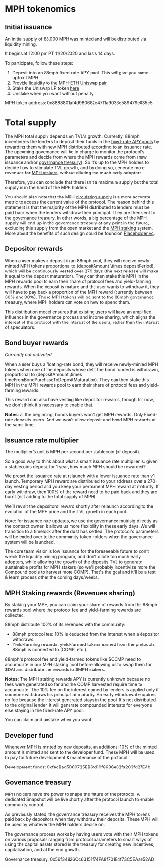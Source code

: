 # MPH tokenomics

## Initial issuance

An initial supply of 88,000 MPH was minted and will be distributed via liquidity mining.

It begins at 12:00 pm PT 11/20/2020 and lasts 14 days.

To participate, follow these steps:

1. Deposit into an 88mph fixed-rate APY pool. This will give you some upfront MPH.
2. Provide liquidity to [the MPH-ETH Uniswap pair](https://info.uniswap.org/pair/0x4d96369002fc5b9687ee924d458a7e5baa5df34e)
3. Stake the Uniswap LP token [here](https://88mph.app/farming)
4. Unstake when you want without penalty.

MPH token address: 0x8888801af4d980682e47f1a9036e589479e835c5

# Total supply
The MPH total supply depends on TVL's growth. Currently, 88mph incentivizes the lenders to deposit their funds in the [fixed-rate APY pools](https://88mph.app/deposits) by rewarding them with new MPH distributed according to an [issuance rate](https://88mph.app/docs/mph/#issuance-rate-multiplier). The upcoming governance will be in charge to monitor the protocol's parameters and decide from where the MPH rewards come from (new issuance and/or [governance treasury](https://88mph.app/docs/mph/#governance-treasury)). So it's up to the MPH holders to decide how to stimulate TVL growth, and by doing so, generate more revenues for [MPH stakers](https://88mph.app/docs/mph/#mph-staking-rewards-revenues-sharing), without diluting too much early adopters. 

Therefore, you can conclude that there isn't a maximum supply but the total supply is in the hand of the MPH holders.

You should also note that the MPH [circulating supply](https://academy.binance.com/en/glossary/circulating-supply) is a more accurate metric to access the current value of the protocol. The reason behind this statement is that the majority of the MPH distributed to lenders must be paid back when the lenders withdraw their principal. They are then sent to the [governance treasury](https://88mph.app/docs/mph/#governance-treasury). In other words, a big percentage of the MPH supply will end up in the governance treasury at any point in the future, excluding this supply from the open market and the [MPH staking](https://88mph.app/docs/mph/#mph-staking-rewards-revenues-sharing) system. More about the benefits of such design could be found on [Placeholder.vc](https://www.placeholder.vc/blog/2020/9/17/stop-burning-tokens-buyback-and-make-instead).

## Depositor rewards

When a user makes a deposit in an 88mph pool, they will receive newly-minted MPH tokens proportional to \(depositAmount \times depositPeriod\), which will be continuously vested over 270 days (the next release will make it equal to the deposit maturation). They can then stake this MPH in the MPH rewards pool to earn their share of protocol fees and yield-farming rewards. When the deposit is mature and the user wants to withdraw it, they will have to pay back a proportion of the MPH reward (currently between 30% and 90%). These MPH tokens will be sent to the 88mph governance treasury, where MPH holders can vote on how to spend them.

This distribution model ensures that existing users will have an amplified influence in the governance process and income sharing, which aligns the interest of the protocol with the interest of the users, rather than the interest of speculators.

## Bond buyer rewards

*Currently not activated*

When a user buys a floating-rate bond, they will receive newly-minted MPH tokens when one of the deposits whose debt the bond funded is withdrawn, proportional to \(depositAmount \times timeFromBondPurchaseToDepositMaturation\). They can then stake this MPH in the MPH rewards pool to earn their share of protocol fees and yield-farming rewards.

This reward can also have vesting like depositor rewards, though for now, we don't think it's necessary to enable that. 

**Notes**: at the beginning, bonds buyers won't get MPH rewards. Only Fixed-rate deposits users. And we won't allow deposit and bond MPH rewards at the same time.

## Issuance rate multiplier

The multiplier’s unit is MPH per second per stablecoin (of deposit).

So a good way to think about what a smart issuance rate multiplier is: given x stablecoins deposit for 1 year, how much MPH should be rewarded?

We preset the issuance rate at relaunch with a lower issuance rate than v1 launch. Temporary MPH reward are distributed to your address over a 270-day vesting period and you keep your permanent MPH reward at maturity. If early withdraw, then 100% of the reward need to be paid back and they are burnt (not adding to the total supply of MPH).

We’ll revisit the depositors’ reward shortly after relaunch according to the evolution of the MPH price and the TVL growth in each pool.

Note: for issuance rate updates, we use the governance multisig directly as the contract owner. It allows us more flexibility in these early days. We will transition to a timelock after the dust has settled. The protocol's parameters will be ended over to the community token holders when the governance system will be launched.

The core team vision is low issuance for the foreseeable future to don’t wreck the liquidity mining program, and don't dilute too much early adopters, while allowing the growth of the deposits TVL to generate sustainable profits for MPH stakers (so we'll probably incentivize more the Compound pools to harvest more COMP). That's the goal and it'll be a test & learn process other the coming days/weeks.


## MPH Staking rewards (Revenues sharing)

By staking your MPH, you can claim your share of rewards from the 88mph rewards pool where the protocol fee and yield-farming rewards are collected.

88mph distribute 100% of its revenues with the community:

* 88mph protocol fee: 10% is deducted from the interest when a depositor withdraws.
* Yield-farming rewards: yield-farmed tokens earned from the protocols 88mph is connected to (COMP, etc.).

88mph's protocol fee and yield-farmed tokens like $COMP need to accumulate in our MPH staking pool before allowing us to swap them for $DAI and distribute the rewards to $MPH stakers.

**Notes**: The MPH staking rewards APY is currently unknown because no fees were generated so far and the COMP harvested require time to accumulate. The 10% fee on the interest earned by lenders is applied only if someone withdraws his principal at maturity. An early withdrawal enquires no fee because the interest generated stays in the pool. It's not distributed to the original lender. It will generate compounded interests for everyone else staying in the fixed-rate APY pool.

You can claim and unstake when you want.

## Developer fund

Whenever MPH is minted by new deposits, an additional 10% of the minted amount is minted and sent to the developer fund. These MPH will be used to pay for future development & maintenance of the protocol.

Development funds: 0xfecBad5D60725EB6fd10f8936e02fa203fd27E4b

## Governance treasury
MPH holders have the power to shape the future of the protocol. A dedicated Snapshot will be live shortly after the protocol launch to enable community control.

As previously stated, the governance treasury receives the MPH tokens paid back by depositors when they withdraw their deposits. These MPH will be used by whatever the MPH holders decide on.


The governance process works by having users vote with their MPH tokens on various proposals ranging from protocol parameters to smart ways of using the capital assets stored in the treasury for creating new incentives, capitalization, and at the end growth.

Governance treasury: 0x56f34826Cc63151f74FA8f701E4f73C5EAae52AD
